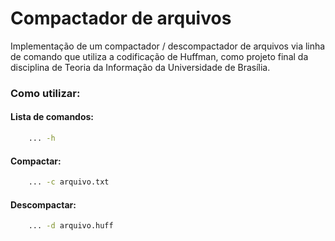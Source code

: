 # Compactador de arquivos
Implementação de um compactador / descompactador de arquivos via linha de comando que utiliza a codificação de Huffman, como projeto final da disciplina de Teoria da Informação da Universidade de Brasília.

### Como utilizar:

#### Lista de comandos: 
```bash
    ... -h
```

#### Compactar: 
```bash
    ... -c arquivo.txt
```
#### Descompactar:
```bash
    ... -d arquivo.huff
```

